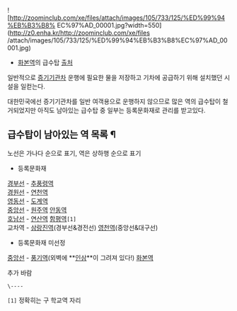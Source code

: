 ![http://zoominclub.com/xe/files/attach/images/105/733/125/%ED%99%94%EB%B3%B8%
EC%97%AD_00001.jpg?width=550](http://z0.enha.kr/http://zoominclub.com/xe/files
/attach/images/105/733/125/%ED%99%94%EB%B3%B8%EC%97%AD_00001.jpg)  

  * [화본역](%ED%99%94%EB%B3%B8%EC%97%AD.md)의 급수탑 [출처](http://zoominclub.com/xe/FreeBaord/125733)  

일반적으로 [증기기관차](%EC%A6%9D%EA%B8%B0%EA%B8%B0%EA%B4%80%EC%B0%A8.md) 운행에 필요한 물을
저장하고 기차에 공급하기 위해 설치했던 시설을 일컫는다.

대한민국에선 증기기관차를 일반 여객용으로 운행하지 않으므로 많은 역의 급수탑이 철거되었지만 아직도 남아있는 급수탑 중 일부는 등록문화재로
관리를 받고있다.  

## 급수탑이 남아있는 역 목록 ¶

노선은 가나다 순으로 표기, 역은 상하행 순으로 표기  

  * 등록문화재   

[경부선](%EA%B2%BD%EB%B6%80%EC%84%A0.md) \-
[추풍령역](%EC%B6%94%ED%92%8D%EB%A0%B9%EC%97%AD.md)  
[경원선](%EA%B2%BD%EC%9B%90%EC%84%A0.md) \-
[연천역](%EC%97%B0%EC%B2%9C%EC%97%AD.md)  
[영동선](%EC%98%81%EB%8F%99%EC%84%A0.md) \-
[도계역](%EB%8F%84%EA%B3%84%EC%97%AD.md)  
[중앙선](%EC%A4%91%EC%95%99%EC%84%A0.md) \-
[원주역](%EC%9B%90%EC%A3%BC%EC%97%AD.md)
[안동역](%EC%95%88%EB%8F%99%EC%97%AD.md)  
[호남선](%ED%98%B8%EB%82%A8%EC%84%A0.md) \-
[연산역](%EC%97%B0%EC%82%B0%EC%97%AD.md)
[함평역](%ED%95%A8%ED%8F%89%EC%97%AD.md)`[1]`  
교차역 - [삼랑진역](%EC%82%BC%EB%9E%91%EC%A7%84%EC%97%AD.md)(경부선&경전선)
[영천역](%EC%98%81%EC%B2%9C%EC%97%AD.md)(중앙선&대구선)

  

  * 등록문화재 미선정  

[중앙선](%EC%A4%91%EC%95%99%EC%84%A0.md) \-
[풍기역](%ED%92%8D%EA%B8%B0%EC%97%AD.md)(외벽에
**[인삼](%EC%9D%B8%EC%82%BC.md)**이 그려져 있다!)
[화본역](%ED%99%94%EB%B3%B8%EC%97%AD.md)  

  

추가 바람

`\----`

`[1]` 정확히는 구 학교역 자리

